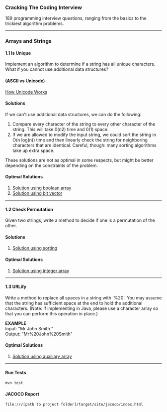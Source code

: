 ### Cracking The Coding Interview
189 programming interview questions, ranging from the basics to the trickiest algorithm problems.

---

### Arrays and Strings


#### 1.1 Is Unique

Implement an algorithm to determine if a string has all unique characters. What if you cannot use additional data structures?

#### (ASCII vs Unicode)
[How Unicode Works](https://deliciousbrains.com/how-unicode-works)

#### Solutions
If we can't use additional data structures, we can do the following:
1. Compare every character of the string to every other character of the string. This will take 0(n2) time and 0(1) space.
2. If we are allowed to modify the input string, we could sort the string in O(n log(n)) time and then linearly check the string for neighboring characters that are identical. Careful, though: many sorting algorithms take up extra space.

These solutions are not as optimal in some respects, but might be better depending on the constraints of the problem.

#### Optimal Solutions

1. [Solution using boolean array](src/main/java/com/crackingthecodinginterview/questions/chapter1/question1/Solution1.java)
2. [Solution using bit vector](src/main/java/com/crackingthecodinginterview/questions/chapter1/question1/Solution2.java)

---

#### 1.2 Check Permutation

Given two strings, write a method to decide if one is a permutation of the other.

#### Solutions

1. [Solution using sorting](src/main/java/com/crackingthecodinginterview/questions/chapter1/question2/Solution1.java)

#### Optimal Solutions

1. [Solution using integer array](src/main/java/com/crackingthecodinginterview/questions/chapter1/question2/Solution2.java)

---

#### 1.3 URLify

Write a method to replace all spaces in a string with '%20'. You may assume that the string has sufficient space at the end to hold the additional characters. (Note: if implementing in Java, please use a character array so that you can perform this operation in place.)

**EXAMPLE** <br>
Input: "Mr John Smith " <br>
Output: "Mr%20John%20Smith"

#### Optimal Solutions

1. [Solution using auxiliary array](src/main/java/com/crackingthecodinginterview/questions/chapter1/question3/Solution.java)

---

#### Run Tests

```text
mvn test
```

#### JACOCO Report
```text
file:///[path to project folder]/target/site/jacoco/index.html
```